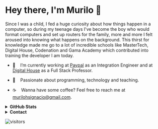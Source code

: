 # Hey there, I'm Murilo 👋

Since I was a child, I fed a huge curiosity about how things happen in a computer, so during my teenage days I've become the boy who would format computers and set up routers for the family, more and more I felt aroused into knowing what happens on the background. This thirst for knowledge made me go to a lot of incredible schools like MasterTech, Digital House, Codenation and Gama Academy which contributed into training the developer I am today.

- 🔭    I’m currently working at [Paypal](https://github.com/paypal) as an Integration Engineer and at [Digital House](https://github.com/DigitalHouseBrasil) as a Full Stack Professor.

- :rocket:    Passionate about programming, technology and teaching. 

- :coffee:    Wanna have some coffee? Feel free to reach me at murilohsignacio@gmail.com.

<details><summary><b>GitHub Stats</b></summary>
  
  ![](https://github-readme-stats.vercel.app/api?username=muriloignaccio&show_icons=true&bg_color=161c22&text_color=ffffff&hide_border=true)       
  ![](https://github-readme-stats.vercel.app/api/top-langs/?username=muriloignaccio&layout=compact&bg_color=161c22&text_color=ffffff&hide_border=true)

</details>


<details><summary><b>Contact</b></summary>
  
  - [LinkedIn](https://www.linkedin.com/in/muriloignacio/)
  - [Instagram](https://www.instagram.com/muriloignaccio)
  - [Discord](https://discord.bio/p/murilo)
  - [Rocketseat](https://app.rocketseat.com.br/me/murilo)

</details>
  
![visitors](https://visitor-badge.glitch.me/badge?page_id=muriloignaccio.readme)

